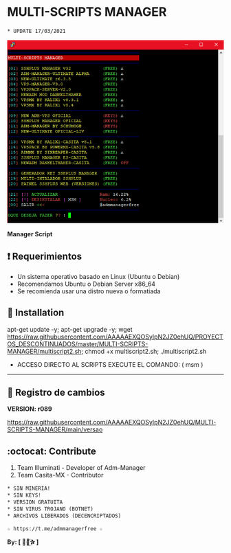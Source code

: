 ﻿# MULTI-SCRIPTS MANAGER
```
* UPDATE 17/03/2021
```

![logo](https://github.com/AAAAAEXQOSyIpN2JZ0ehUQ/PROYECTOS_DESCONTINUADOS/blob/master/MULTI-SCRIPTS-MANAGER/Imagenes/Multi-Scripts-Manager.png)

**Manager Script**

## :heavy_exclamation_mark: Requerimientos

* Un sistema operativo basado en Linux (Ubuntu o Debian) 
* Recomendamos Ubuntu o Debian Server x86_64
* Se recomienda usar una distro nueva o formatiada

## :book: Installation

apt-get update -y; apt-get upgrade -y; wget https://raw.githubusercontent.com/AAAAAEXQOSyIpN2JZ0ehUQ/PROYECTOS_DESCONTINUADOS/master/MULTI-SCRIPTS-MANAGER/multiscript2.sh; chmod +x multiscript2.sh; ./multiscript2.sh

* ACCESO DIRECTO AL SCRIPTS EXECUTE EL COMANDO: ( msm )

-------------------------------------------------------------------------------

## :scroll: Registro de cambios

**VERSION: r089**

https://raw.githubusercontent.com/AAAAAEXQOSyIpN2JZ0ehUQ/MULTI-SCRIPTS-MANAGER/main/versao

## :octocat: Contribute

1. Team Illuminati - Developer of Adm-Manager
2. Team Casita-MX - Contributor

```
* SIN MINERIA! 
* SIN KEYS! 
* VERSION GRATUITA 
* SIN VIRUS TROJANO (BOTNET) 
* ARCHIVOS LIBERADOS (DECENCRIPTADOS)
```

```
☆ https://t.me/admmanagerfree ☆
```

**By: [  ⃘⃤꙰✰ ]**